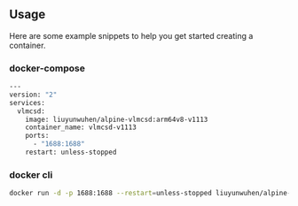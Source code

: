 ## Usage

Here are some example snippets to help you get started creating a container.

### docker-compose 

```bash
---
version: "2"
services:
  vlmcsd:
    image: liuyunwuhen/alpine-vlmcsd:arm64v8-v1113
    container_name: vlmcsd-v1113
    ports:
      - "1688:1688"
    restart: unless-stopped
```

### docker cli

```bash
docker run -d -p 1688:1688 --restart=unless-stopped liuyunwuhen/alpine-vlmcsd:arm64v8-v1113
```

